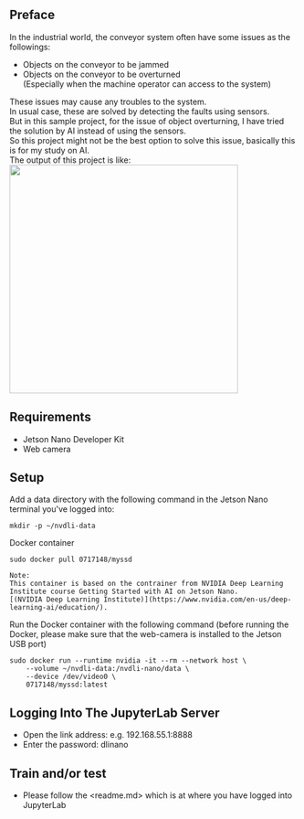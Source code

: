## Preface

In the industrial world, the conveyor system often have some issues as the followings:  
- Objects on the conveyor to be jammed  
- Objects on the conveyor to be overturned  
(Especially when the machine operator can access to the system)
  
These issues may cause any troubles to the system.  
In usual case, these are solved by detecting the faults using sensors.  
But in this sample project, for the issue of object overturning, I have tried the solution by AI instead of using the sensors.  
So this project might not be the best option to solve this issue, basically this is for my study on AI.   
The output of this project is like:  
<img src="https://user-images.githubusercontent.com/74876704/104415233-f8b4ba00-55b4-11eb-8835-d2310c2ed799.gif" width="400">

## Requirements
- Jetson Nano Developer Kit  
- Web camera

## Setup

Add a data directory with the following command in the Jetson Nano terminal you've logged into:  
```
mkdir -p ~/nvdli-data
```
  
Docker container  
```
sudo docker pull 0717148/myssd
  
Note:
This container is based on the contrainer from NVIDIA Deep Learning Institute course Getting Started with AI on Jetson Nano.  
[(NVIDIA Deep Learning Institute)](https://www.nvidia.com/en-us/deep-learning-ai/education/).
```



Run the Docker container with the following command
(before running the Docker, please make sure that the web-camera is installed to the Jetson USB port)
```
sudo docker run --runtime nvidia -it --rm --network host \
    --volume ~/nvdli-data:/nvdli-nano/data \
    --device /dev/video0 \
    0717148/myssd:latest
```

## Logging Into The JupyterLab Server
- Open the link address: e.g. 192.168.55.1:8888
- Enter the password: dlinano

## Train and/or test
- Please follow the <readme.md> which is at where you have logged into JupyterLab


